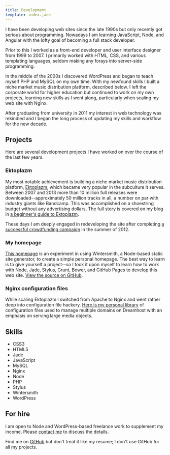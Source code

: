 ```yaml
---
title: Development
template: index.jade
---
```


I have been developing web sites since the late 1990s but only recently got serious about programming. Nowadays I am learning JavaScript, Node, and Angular with the lofty goal of becoming a full stack developer.

Prior to this I worked as a front-end developer and user interface designer from 1999 to 2007. I primarily worked with HTML, CSS, and various templating languages, seldom making any forays into server-side programming.

In the middle of the 2000s I discovered WordPress and began to teach myself PHP and MySQL on my own time. With my newfound skills I built a niche market music distribution platform, described below. I left the corporate world for higher education but continued to work on my own projects, learning new skills as I went along, particularly when scaling my web site with Nginx.

After graduating from university in 2011 my interest in web technology was rekindled and I began the long process of updating my skills and workflow for the new decade.

## Projects

Here are several development projects I have worked on over the course of the last few years.

### Ektoplazm

My most notable achievement is building a niche market music distribution platform, [Ektoplazm](http://www.ektoplazm.com), which became very popular in the subculture it serves. Between 2007 and 2013 more than 10 million full releases were downloaded--approximately 50 million tracks in all, a number on par with industry giants like Bandcamp. This was accomplished on a shoestring budget without any advertising dollars. The full story is covered on my blog in [a beginner's guide to Ektoplazm](http://synapticism.com/a-beginners-guide-to-ektoplazm/).

These days I am deeply engaged in redeveloping the site after completing [a successful crowdfunding campaign](http://www.indiegogo.com/ektoplazm-2012) in the summer of 2012.

### My homepage

[This homepage](http://alexandersynaptic.com) is an experiment in using Wintersmith, a Node-based static site generator, to create a simple personal homepage. The best way to learn is to give yourself a project--so I took it upon myself to learn how to work with Node, Jade, Stylus, Grunt, Bower, and GitHub Pages to develop this web site. [View the source on GitHub](https://github.com/synapticism/alexandersynaptic.com).

### Nginx configuration files

While scaling Ektoplazm I switched from Apache to Nginx and went rather deep into configuration file hackery. [Here is my personal library](https://github.com/synapticism/nginx-config) of configuration files used to manage multiple domains on Dreamhost with an emphasis on serving large media objects.

## Skills

- CSS3
- HTML5
- Jade
- JavaScript
- MySQL
- Nginx
- Node
- PHP
- Stylus
- Wintersmith
- WordPress

## For hire

I am open to Node and WordPress-based freelance work to supplement my income. Please [contact me](/connect) to discuss the details.

Find me on [GitHub](https://github.com/Synapticism) but don't treat it like my resume; I don't use GitHub for all my projects.
